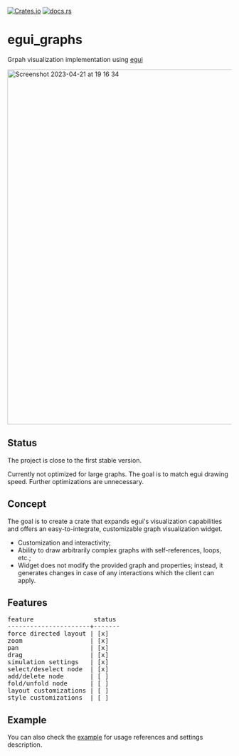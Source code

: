 [![Crates.io](https://img.shields.io/crates/v/egui_graphs)](https://crates.io/crates/egui_graphs)
[![docs.rs](https://img.shields.io/docsrs/egui_graphs)](https://docs.rs/egui_graphs)

# egui_graphs
Grpah visualization implementation using [egui](https://github.com/emilk/egui)

<img width="798" alt="Screenshot 2023-04-21 at 19 16 34" src="https://user-images.githubusercontent.com/32969427/233673151-0072378d-25a4-4066-bbff-2042ddf6b3fe.png">

## Status
The project is close to the first stable version.

Currently not optimized for large graphs. The goal is to match egui drawing speed. Further optimizations are unnecessary.

## Concept
The goal is to create a crate that expands egui's visualization capabilities and offers an easy-to-integrate, customizable graph visualization widget.

* Customization and interactivity;
* Ability to draw arbitrarily complex graphs with self-references, loops, etc.;
* Widget does not modify the provided graph and properties; instead, it generates changes in case of any interactions which the client can apply.

## Features
<pre>
feature                status
----------------------+-------
force directed layout | [x]
zoom                  | [x]
pan                   | [x]
drag                  | [x]
simulation settings   | [x]
select/deselect node  | [x]
add/delete node       | [ ]
fold/unfold node      | [ ]
layout customizations | [ ]
style customizations  | [ ]
</pre>

## Example
You can also check the [example](https://github.com/blitzarx1/egui_graph/tree/master/example) for usage references and settings description.
